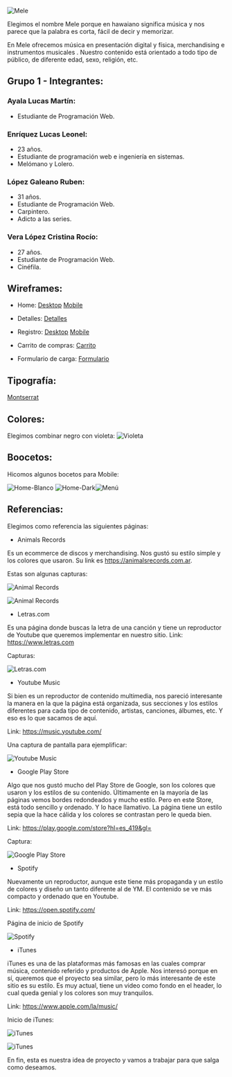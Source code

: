 ![Mele](https://github.com/leoterry1/grupo_1_mele/blob/main/Estilo/mele.png?raw=true "Logo Mele")

Elegimos el nombre Mele porque en hawaiano significa música y nos parece que la palabra es corta, fácil de decir y memorizar.

En Mele ofrecemos música en presentación digital y física, merchandising e instrumentos musicales .
Nuestro contenido está orientado a todo tipo de público, de diferente edad, sexo, religión, etc. 

## Grupo 1 - Integrantes:

### Ayala Lucas Martín:
   - Estudiante de Programación Web.
### Enríquez Lucas Leonel:
   - 23 años.
   - Estudiante de programación web e ingeniería en sistemas.
   - Melómano y Lolero.
### López Galeano Ruben:
   - 31 años.
   - Estudiante de Programación Web.
   - Carpintero.
   - Adicto a las series.
### Vera López Cristina Rocío:
   - 27 años.
   - Estudiante de Programación Web.
   - Cinéfila.

## Wireframes:

- Home:
[Desktop](https://github.com/leoterry1/grupo_1_mele/blob/main/wireframes/desktop.jpg)
[Mobile](https://github.com/leoterry1/grupo_1_mele/blob/main/wireframes/mobile.jpg)

- Detalles: 
[Detalles](https://github.com/leoterry1/grupo_1_mele/blob/main/wireframes/Detalles.png)

- Registro:
[Desktop](https://github.com/leoterry1/grupo_1_mele/blob/main/wireframes/registro.jpg)
[Mobile](https://github.com/leoterry1/grupo_1_mele/blob/main/wireframes/registro_mobile.jpg)

- Carrito de compras:
[Carrito](https://github.com/leoterry1/grupo_1_mele/blob/main/wireframes/carrito-de-compras.png)

- Formulario de carga:
[Formulario](https://github.com/leoterry1/grupo_1_mele/blob/main/wireframes/formulario_de_carga.png)

## Tipografía:

[Montserrat](https://fonts.google.com/specimen/Montserrat?query=mon)

## Colores:
Elegimos combinar negro con violeta:
![Violeta](https://github.com/leoterry1/grupo_1_mele/blob/main/Estilo/Violeta.jpeg?raw=true "Violeta")

## Boocetos: 
Hicomos algunos bocetos para Mobile:

![Home-Blanco](https://github.com/leoterry1/grupo_1_mele/blob/main/Bocetos/buscador.png?raw=true "Home Blanco")     ![Home-Dark](https://github.com/leoterry1/grupo_1_mele/blob/main/Bocetos/iPhone%208%20Plus%20-%201black.jpg?raw=true "Home Dark")![Menú](https://github.com/leoterry1/grupo_1_mele/blob/main/Bocetos/nav-menu.png?raw=true "Menú")
## Referencias:

Elegimos como referencia las siguientes páginas:

- Animals Records

Es un ecommerce de discos y merchandising. Nos gustó su estilo simple y los colores que usaron. 
Su link es https://animalsrecords.com.ar.

Estas son algunas capturas:

![Animal Records](/referencias/animals_1.jpg?raw=true "Animals Records")

![Animal Records](/referencias/animals_2.jpg?raw=true "Animals Records")

- Letras.com

Es una página donde buscas la letra de una canción y tiene un reproductor de Youtube que queremos implementar en nuestro sitio.
Link: https://www.letras.com

Capturas:

![Letras.com](https://github.com/leoterry1/grupo_1_mele/blob/main/referencias/letras_1.jpg?raw=true "Letras.com")

- Youtube Music

Si bien es un reproductor de contenido multimedia, nos pareció interesante la manera en la que la página está organizada, sus secciones y los estilos diferentes para cada tipo de contenido, artistas, canciones, álbumes, etc. Y eso es lo que sacamos de aquí.

Link: https://music.youtube.com/

Una captura de pantalla para ejemplificar:

![Youtube Music](/referencias/youtube.jpg?raw=true "Youtube Music")

- Google Play Store

Algo que nos gustó mucho del Play Store de Google, son los colores que usaron y los estilos de su contenido. Últimamente en la mayoría de las páginas vemos bordes redondeados y mucho estilo. Pero en este Store, está todo sencillo y ordenado. Y lo hace llamativo. La página tiene un estilo sepia que la hace cálida y los colores se contrastan pero le queda bien.

Link: https://play.google.com/store?hl=es_419&gl=

Captura:

![Google Play Store](/referencias/playstore.jpg?raw=true "Google Play Store")

- Spotify 

Nuevamente un reproductor, aunque este tiene más propaganda y un estilo de colores y diseño un tanto diferente al de YM.
El contenido se ve más compacto y ordenado que en Youtube. 

Link: https://open.spotify.com/

Página de inicio de Spotify

![Spotify](/referencias/spotify.jpg?raw=true "Spotify")

- iTunes

iTunes es una de las plataformas más famosas en las cuales comprar música, contenido referido y productos de Apple. Nos interesó porque en sí, queremos que el proyecto sea similar, pero lo más interesante de este sitio es su estilo. Es muy actual, tiene un video como fondo en el header, lo cual queda genial y los colores son muy tranquilos. 

Link: https://www.apple.com/la/music/

Inicio de iTunes:

![iTunes](/referencias/iTunes_1.jpg?raw=true "Animals Records")

![iTunes](/referencias/iTunes_2.jpg?raw=true "Animals Records")


En fin, esta es nuestra idea de proyecto y vamos a trabajar para que salga como deseamos. 
